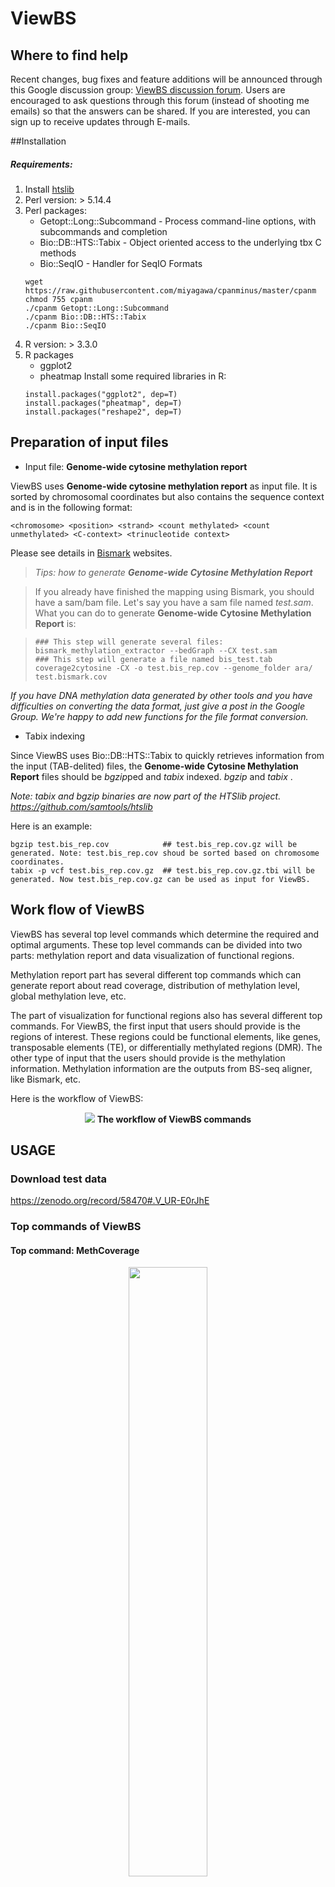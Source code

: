 # ViewBS

## Where to find help

Recent changes, bug fixes and feature additions will be announced through this Google discussion group: [ViewBS discussion forum](https://groups.google.com/forum/#!forum/viewbs). Users are encouraged to ask questions through this forum (instead of shooting me emails) so that the answers can be shared. If you are interested, you can sign up to receive updates through E-mails.

##Installation

##### Requirements:
1. Install [htslib](https://github.com/samtools/htslib)
2. Perl version: > 5.14.4
3. Perl packages:
   * Getopt::Long::Subcommand - Process command-line options, with subcommands and completion
   * Bio::DB::HTS::Tabix - Object oriented access to the underlying tbx C methods
   * Bio::SeqIO - Handler for SeqIO Formats
    ```
    wget https://raw.githubusercontent.com/miyagawa/cpanminus/master/cpanm
    chmod 755 cpanm
    ./cpanm Getopt::Long::Subcommand
    ./cpanm Bio::DB::HTS::Tabix
    ./cpanm Bio::SeqIO
    ```
4. R version: > 3.3.0
5. R packages
    * ggplot2
    * pheatmap
    Install some required libraries in R:
    ```
    install.packages("ggplot2", dep=T)
    install.packages("pheatmap", dep=T)
    install.packages("reshape2", dep=T)
    ```
## Preparation of input files

* Input file: __Genome-wide cytosine methylation report__

ViewBS uses __Genome-wide cytosine methylation report__ as input file. It is sorted by chromosomal coordinates but also contains the sequence context and is in the following format:
```
<chromosome> <position> <strand> <count methylated> <count unmethylated> <C-context> <trinucleotide context>
```
Please see details in [Bismark](http://www.bioinformatics.babraham.ac.uk/projects/bismark/) websites.

> *Tips: how to generate __Genome-wide Cytosine Methylation Report__*

> If you already have finished the mapping using Bismark, you should have a sam/bam file. Let's say you have a sam file named *test.sam*. What you can do to generate __Genome-wide Cytosine Methylation Report__ is:

> ```
> ### This step will generate several files:
> bismark_methylation_extractor --bedGraph --CX test.sam
> ### This step will generate a file named bis_test.tab
> coverage2cytosine -CX -o test.bis_rep.cov --genome_folder ara/ test.bismark.cov
> ```
*If you have DNA methylation data generated by other tools and you have difficulties on converting the data format, just give a post in the Google Group. We're happy to add new functions for the file format conversion.*

* Tabix indexing 

Since ViewBS uses Bio::DB::HTS::Tabix to quickly retrieves information from the input (TAB-delited) files, the __Genome-wide Cytosine Methylation Report__ files should be *bgzip*ped and *tabix* indexed. *bgzip* and *tabix* . 

*Note: tabix and bgzip binaries are now part of the HTSlib project. https://github.com/samtools/htslib*

Here is an example:
```
bgzip test.bis_rep.cov            ## test.bis_rep.cov.gz will be generated. Note: test.bis_rep.cov shoud be sorted based on chromosome coordinates.
tabix -p vcf test.bis_rep.cov.gz  ## test.bis_rep.cov.gz.tbi will be generated. Now test.bis_rep.cov.gz can be used as input for ViewBS. 
```

## Work flow of ViewBS

ViewBS has several top level commands which determine the required and optimal arguments. These top level commands can be divided into two parts: methylation report and data visualization of functional regions. 

Methylation report part has several different top commands which can generate report about read coverage, distribution of methylation level, global methylation leve, etc.

The part of visualization for functional regions also has several different top commands. For ViewBS, the first input that users should provide is the regions of interest. These regions could be functional elements, like genes, transposable elements (TE), or differentially methylated regions (DMR). The other type of input that the users should provide is the methylation information. Methylation information are the outputs from BS-seq aligner, like Bismark, etc.

Here is the workflow of ViewBS:

<p align="center">
  <img src="./image/ViewBS_workflow.png">
  <b>The workflow of ViewBS commands</b><br>
</p>

## USAGE

### Download test data

https://zenodo.org/record/58470#.V_UR-E0rJhE

### Top commands of ViewBS 

#### Top command: MethCoverage

<p align="center">
  <img src="image/methCoverage_example1.PNG" width="50%" height="50%">
</p>
<p align="center">
  <b>An Example of Coverage Distribution of BS-seq</b><br>
</p>

To generate the figure above, use the command shown as below:
```
ViewBS MethCoverage --reference TAIR10_chr_all.fasta --sample bis_WT.tab.gz,WT --sample bis_cmt23.tab.gz,cmt23 --sample bis_cmt2-3.tab.gz,cmt2-3 --sample bis_drm12cmt23.tab.gz,drm12cmt12 --sample bis_drm12cmt2.tab.gz,drm12cmt2 --outdir methCoverage --prefix cmt2_proj_allsam
```
Under *methCoverage* folder, there will be three files generated.

* Table for global methylation level.

| Sample 	| Context  	| Depth 	| Percentage       	|
|--------	|----------	|-------	|------------------	|
| cmt2-3 	| CG       	| 1     	| 93.3323115145888 	|
| cmt2-3 	| CG       	| 2     	| 91.6474703919394 	|
| ...    	| ...      	| ...   	| ...              	|
| ...    	| ...      	| ...   	| ...              	|
| WT     	| CG       	| 1     	| 93.8364493009668 	|

* A shell script which can re-generate the figure in PDF file.
* A figure in PDF file.

#### Top command: BisNonConvRate

<p align="center">
  <img src="image/BisNonConversionRate_example1.png" width="50%" height="50%">
</p>
<p align="center">
  <b>An Example of BisNonConvRate</b><br>
</p>

To generate the figure above, use the command shown as below:
```
ViewBS BisNonConvRate --sample bis_WT.tab.gz,WT --sample bis_cmt23.tab.gz,cmt23 --sample bis_cmt2-3.tab.gz,cmt2-3 --sample bis_drm12cmt2.tab.gz,drm12cmt2 --sample bis_drm12cmt23.tab.gz,drm12cmt23 --outdir BisNonConvRate --prefix cmt2_proj_allsam
```
Under *BisNonConvRate*, there will be three files generated.

* Table for global methylation level.

| Sample     | BisNonConvRate |
|------------|----------------|
| cmt2-3     | 0.053          |
| drm12cmt2  | 0.048          |
| drm12cmt12 | 0.040          |
| cmt23      | 0.046          |
| WT         | 0.075          |

* A shell script which can re-generate the figure in PDF file.
* A figure in PDF file.

#### GlobalMethLev

<p align="center">
  <img src="image/GlobalMethLev_example2.png" width="50%" height="50%">
</p>
<p align="center">
  <b>An Example of GlobalMethLev</b><br>
</p>

To generate the figure above, use the command shown as below:
```
ViewBS GlobalMethLev --sample bis_WT.tab.gz,WT --sample bis_cmt23.tab.gz,cmt23 --sample bis_cmt2-3.tab.gz,cmt2-3 --sample bis_drm12cmt2.tab.gz,drm12cmt2 --sample bis_drm12cmt23.tab.gz,drm12cmt23 --outdir methGlobal --prefix cmt2_proj_allsam
```
Under *methGlobal*, there will be three files generated.

* Table for global methylation level.

| Sample     	| CG    	| CHG   	| CHH   	|
|------------	|-------	|-------	|-------	|
| cmt2-3     	| 0.227 	| 0.062 	| 0.010 	|
| drm12cmt2  	| 0.220 	| 0.058 	| 0.005 	|
| cmt23      	| 0.224 	| 0.009 	| 0.011 	|
| drm12cmt23 	| 0.219 	| 0.004 	| 0.005 	|
| WT         	| 0.245 	| 0.079 	| 0.029 	|

* A shell script which can re-generate the figure in PDF file.
* A figure in PDF file. 

#### MethLevDist

<p align="center">
  <img src="image/methLevDist_example1.PNG" width="50%" height="50%">
</p>
<p align="center">
  <b>An Example of MethLevDist</b><br>
</p>

To generate the figure above, use the command shown as below:
```
ViewBS.pl MethLevDist --sample bis_WT.tab.gz,WT --sample bis_cmt23.tab.gz,cmt23 --sample bis_cmt2-3.tab.gz,cmt2-3 --sample bis_drm12cmt23.tab.gz,drm12cmt12 --sample bis_drm12cmt2.tab.gz,drm12cmt2 --outdir methLevDist --prefix cmt2_proj_allsam --binMethLev 0.1
```
* Table for numbers and percentages of sites in each methylation level bin.

| Sample 	| Context  	| MethLevBinMidPoint 	| Number   	| Percentage 	|
|--------	|----------	|------------------	|----------	|------------	|
| cmt2-3 	| CG       	| 0.05             	| 3305969  	| 12.83      	|
| cmt2-3 	| CG       	| 0.15             	| 62823    	| 0.24       	|
| cmt2-3 	| CG       	| 0.25             	| 25182    	| 0.09       	|
| ...    	| ...      	| ...              	| ...      	| ..         	|
| WT     	| CG       	| 0.05             	| 3470693  	| 13.73      	|

* A shell script which can re-generate the figure in PDF file.
* A figure in PDF file.

#### MethGeno

<p align="center">
  <img src="./image/bis_geno_sample_MethGeno_CHH.PNG">
</p>
<p align="center">
  <b>An example of MethGeno</b><br>
</p>

To generate the figure above, use the command shown as below:
```
ViewBS MethGeno --genomeLength TAIR10_chr_all.fasta.fai --sample bis_WT.tab.gz,WT --sample bis_cmt23.tab.gz,cmt23 --sample bis_cmt2-3.tab.gz,cmt2-3 --sample bis_drm12cmt2.tab.gz,drm12cmt2 --sample bis_drm12cmt23.tab.gz,drm12cmt23 --prefix bis_geno_sample --context CHH
```


#### View MethHeatmap

Region file format:
* 1st column: chromsome ID;
* 2nd column: start position;
* 3rd column: end position;
* 4th column: region ID

*Note: If the file has 4th column, each row in this column should be unique.* 

<p align="center">
  <img src="./image/CHG_hypo_DMR_drm12cmt23_to_WT_MethHeatmap_CHG.png">
</p>
<p align="center">
  <b>An example of MethHeatmap</b><br>
</p>

To generate the figure above, use the command shown as below:
```
ViewBS MethOverRegion --region TAIR10_Transposable_Elements.chr1.bed --sample bis_WT.tab.gz,WT --sample bis_cmt23.tab.gz,cmt23 --sample bis_cmt2-3.tab.gz,cmt2-3 --sample bis_drm12cmt2.tab.gz,drm12cmt2 --sample bis_drm12cmt23.tab.gz,drm12cmt23 --prefix bis_TE_chr1_sample --context CHG
```

#### MethOverRegion

<p align="center">
  <img src="./image/bis_TE_chr1_sample_MethOverRegion_CHG.png">
</p>
<p align="center">
  <b>An example of MethOverregion</b><br>
</p>

```
ViewBS MethOverRegion --region TAIR10_Transposable_Elements.chr1.bed --sample bis_WT.tab.gz,WT --sample bis_cmt23.tab.gz,cmt23 --sample bis_cmt2-3.tab.gz,cmt2-3 --sample bis_drm12cmt2.tab.gz,drm12cmt2 --sample bis_drm12cmt23.tab.gz,drm12cmt23 --prefix bis_TE_chr1_sample --context CHG
```

#### MethOneRegion

View MethOneRegion will output the methylation information for one region give by the users and then plot the methylation levels across the chromsomesome region. 

Here is an example:

![image/MethOneRegion_example2.png](./image/MethOneRegion_example2.png)

To generate the figure above, you can use the following command line:
```
ViewBS MethOneRegion --region chr5:19499001-19499600 --sample bis_WT.tab.gz,WT --sample bis_cmt23.tab.gz,cmt23 --prefix chr5_19499001-19499600 --context CHG
```

##Appendix: Full list of options

#### 1) Top level commands

```
NAME
       ViewBS - Tools for exploring and visualizing deep sequencing of  bisulfite
        seuquencing (BS-seq) data.

VERSION
       0.2.0

SYNOPSIS

       ViewBS <subcmd> [options]

DESCRIPTION

       ViewBS is developped to mine and visualize bisulfite seuquencing data.

Options
       -help | -h
               Prints the help message and exits.

       Subcommands:
       MethGeno
                - Generate the methylation information across each chromosome and plot the information.

       MethRegion
                - Generate the methylation information across the regions provided here. The regions
                  can be genes, transposable elements, etc.

       MethHeatmap
               - Generate methylation information for a list of regions in different samples or contexts.

       MethMidpoint
                - Generate methylation information across the midpoints of a list of regions, like DMR.

HELP
               Here is the discussion group from google group: https://groups.google.com/forum/#!forum/viewbs

Denpendcies
       perl > v5.14.4
       Perl packages
                - Getopt::Long::Subcommand;
                - Bio::DB::HTS::Tabix;

       R  > v3.1.2
       R packages
                - ggplot2;
                - pheatmap

```

####

